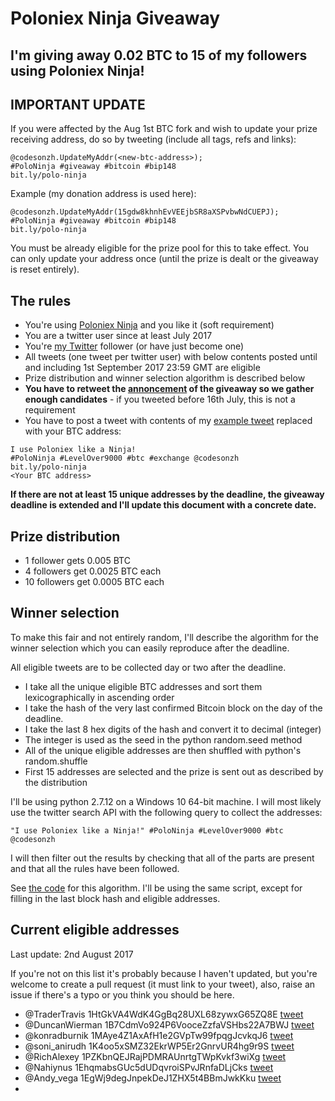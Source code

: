 # Poloniex Ninja Giveaway

## I'm giving away 0.02 BTC to 15 of my followers using Poloniex Ninja!

## IMPORTANT UPDATE

If you were affected by the Aug 1st BTC fork and wish to update your prize
receiving address, do so by tweeting (include all tags, refs and links):

```
@codesonzh.UpdateMyAddr(<new-btc-address>);
#PoloNinja #giveaway #bitcoin #bip148
bit.ly/polo-ninja
```

Example (my donation address is used here):

```
@codesonzh.UpdateMyAddr(15gdw8khnhEvVEEjbSR8aXSPvbwNdCUEPJ);
#PoloNinja #giveaway #bitcoin #bip148
bit.ly/polo-ninja
```

You must be already eligible for the prize pool for this to take effect.
You can only update your address once (until the prize is dealt or the giveaway
is reset entirely).

## The rules

* You're using [Poloniex Ninja](https://bit.ly/polo-ninja) and you like it (soft requirement)
* You are a twitter user since at least July 2017
* You're [my Twitter](https://twitter.com/codesonzh) follower (or have just become one)
* All tweets (one tweet per twitter user) with below contents posted until and including 1st September 2017 23:59 GMT are eligible
* Prize distribution and winner selection algorithm is described below
* **You have to retweet the [annoncement](https://twitter.com/codesonzh/status/885617425823272960) of the giveaway so we gather enough candidates** - if you tweeted before 16th July, this is not a requirement
* You have to post a tweet with contents of my [example tweet](https://twitter.com/codesonzh/status/885607860557709313) replaced with your BTC address:

```
I use Poloniex like a Ninja!
#PoloNinja #LevelOver9000 #btc #exchange @codesonzh
bit.ly/polo-ninja
<Your BTC address>
```

**If there are not at least 15 unique addresses by the deadline, the giveaway deadline is extended and I'll update this document with a concrete date.**

## Prize distribution

* 1 follower gets 0.005 BTC
* 4 followers get 0.0025 BTC each
* 10 followers get 0.0005 BTC each

## Winner selection

To make this fair and not entirely random, I'll describe the algorithm
for the winner selection which you can easily reproduce after the deadline.

All eligible tweets are to be collected day or two after the deadline.

* I take all the unique eligible BTC addresses and sort them lexicographically in ascending order
* I take the hash of the very last confirmed Bitcoin block on the day of the deadline.
* I take the last 8 hex digits of the hash and convert it to decimal (integer)
* The integer is used as the seed in the python random.seed method
* All of the unique eligible addresses are then shuffled with python's random.shuffle
* First 15 addresses are selected and the prize is sent out as described by the distribution

I'll be using python 2.7.12 on a Windows 10 64-bit machine. I will most likely
use the twitter search API with the following query to collect the addresses:

```
"I use Poloniex like a Ninja!" #PoloNinja #LevelOver9000 #btc @codesonzh
```

I will then filter out the results by checking that all of the parts are
present and that all the rules have been followed.

See [the code](https://github.com/codesonzh/poloniex-ninja/blob/master/giveaway/giveaway.py) for this algorithm. I'll be using the same script, except for
filling in the last block hash and eligible addresses.


## Current eligible addresses

Last update: 2nd August 2017

If you're not on this list it's probably because I haven't updated, but you're
welcome to create a pull request (it must link to your tweet), also, raise an
issue if there's a typo or you think you should be here.

* @TraderTravis 1HtGkVA4WdK4GgBq28UXL68zywxG65ZQ8E [tweet](https://twitter.com/trader_travis/status/885651289182322688)
* @DuncanWierman 1B7CdmVo924P6VooceZzfaVSHbs22A7BWJ [tweet](https://twitter.com/DuncanWierman/status/885730942505041920)
* @konradburnik 1MAye4Z1AxAfH1e2GVpTw99fpqgJcvkqJ6 [tweet](https://twitter.com/konradburnik/status/887060048207368192)
* @soni_anirudh 1K4oo5xSMZ32EkrWP5Er2GnrvUR4hg9r9S [tweet](https://twitter.com/soni_anirudh/status/888814287963160576)
* @RichAlexey 1PZKbnQEJRajPDMRAUnrtgTWpKvkf3wiXg [tweet](https://twitter.com/RichAlexey/status/889379906358054912)
* @Nahiynus 1EhqmabsGUc5dUDqvroiSPvJRnfaDLjCks [tweet](https://twitter.com/Nahiynus/status/892229764014002176)
* @Andy_vega 1EgWj9degJnpekDeJ1ZHX5t4BBmJwkKku [tweet](https://twitter.com/Andy_vega/status/892693150325760001)
*
